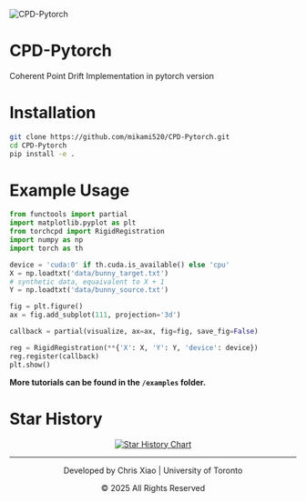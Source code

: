 <!--
 * @Author: Chris Xiao yl.xiao@mail.utoronto.ca
 * @Date: 2024-03-31 01:27:47
 * @LastEditors: Chris Xiao yl.xiao@mail.utoronto.ca
 * @LastEditTime: 2024-03-31 02:12:20
 * @FilePath: /CPD-Pytorch/README.md
 * @Description: Readme file
 * I Love IU
 * Copyright (c) 2024 by Chris Xiao yl.xiao@mail.utoronto.ca, All Rights Reserved. 
-->
![CPD-Pytorch](https://socialify.git.ci/mikami520/CPD-Pytorch/image?description=1&font=Source+Code+Pro&forks=1&issues=1&language=1&name=1&owner=1&pattern=Floating+Cogs&pulls=1&stargazers=1&theme=Light)
# CPD-Pytorch
Coherent Point Drift Implementation in pytorch version

# Installation
```bash
git clone https://github.com/mikami520/CPD-Pytorch.git
cd CPD-Pytorch
pip install -e .
```

# Example Usage
```python
from functools import partial
import matplotlib.pyplot as plt
from torchcpd import RigidRegistration
import numpy as np
import torch as th

device = 'cuda:0' if th.cuda.is_available() else 'cpu'
X = np.loadtxt('data/bunny_target.txt')
# synthetic data, equaivalent to X + 1
Y = np.loadtxt('data/bunny_source.txt')

fig = plt.figure()
ax = fig.add_subplot(111, projection='3d')

callback = partial(visualize, ax=ax, fig=fig, save_fig=False)

reg = RigidRegistration(**{'X': X, 'Y': Y, 'device': device})
reg.register(callback)
plt.show()
```
**More tutorials can be found in the ```/examples``` folder.**

# Star History

<p align="center">
  <a href="https://star-history.com/#mikami520/CPD-Pytorch&Date">
   <picture>
     <source media="(prefers-color-scheme: dark)" srcset="https://api.star-history.com/svg?repos=mikami520/CPD-Pytorch&type=Date&theme=dark" />
     <source media="(prefers-color-scheme: light)" srcset="https://api.star-history.com/svg?repos=mikami520/CPD-Pytorch&type=Date" />
     <img alt="Star History Chart" src="https://api.star-history.com/svg?repos=mikami520/CPD-Pytorch&type=Date" />
   </picture>
  </a>
</p>

---
<div align="center">
<p>Developed by Chris Xiao | University of Toronto</p>
<p>© 2025 All Rights Reserved</p>
</div>
